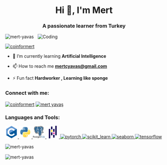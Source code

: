 <h1 align="center">Hi 👋, I'm Mert</h1>
<h3 align="center">A passionate learner from Turkey</h3>
<img align="right" alt=Coding width="400" src="https://miro.medium.com/v2/resize:fit:960/0*UW1QswwxKTAyBlen.gif">
  
<p align="left"> <img src="https://komarev.com/ghpvc/?username=mert-yavas&label=Profile%20views&color=0e75b6&style=flat" alt="mert-yavas" /> </p>

<p align="left"> <a href="https://twitter.com/coinformert" target="blank"><img src="https://img.shields.io/twitter/follow/coinformert?logo=twitter&style=for-the-badge" alt="coinformert" /></a> </p>


- 🌱 I’m currently learning **Artificial Intelligence**

- 📫 How to reach me **mertcyavas@gmail.com**

- ⚡ Fun fact **Hardworker , Learning like sponge**

<h3 align="left">Connect with me:</h3>
<p align="left">
<a href="https://twitter.com/coinformert" target="blank"><img align="center" src="https://raw.githubusercontent.com/rahuldkjain/github-profile-readme-generator/master/src/images/icons/Social/twitter.svg" alt="coinformert" height="30" width="40" /></a>
<a href="https://www.linkedin.com/in/mert-yava%C5%9F-4a2818189/" target="blank"><img align="center" src="https://raw.githubusercontent.com/rahuldkjain/github-profile-readme-generator/master/src/images/icons/Social/linked-in-alt.svg" alt="mert yavaş" height="30" width="40" /></a>
</p>

<h3 align="left">Languages and Tools:</h3>
<p align="left"> <a href="https://www.cprogramming.com/" target="_blank" rel="noreferrer"> <img src="https://raw.githubusercontent.com/devicons/devicon/master/icons/c/c-original.svg" alt="c" width="40" height="40"/> </a> <a href="https://www.python.org" target="_blank" rel="noreferrer"> <img src="https://raw.githubusercontent.com/devicons/devicon/master/icons/python/python-original.svg" alt="python" width="40" height="40"/> </a> <a href="https://www.postgresql.org" target="_blank" rel="noreferrer"> <img src="https://raw.githubusercontent.com/devicons/devicon/master/icons/postgresql/postgresql-original-wordmark.svg" alt="postgresql" width="40" height="40"/> </a> <a href="https://pandas.pydata.org/" target="_blank" rel="noreferrer"> <img src="https://raw.githubusercontent.com/devicons/devicon/2ae2a900d2f041da66e950e4d48052658d850630/icons/pandas/pandas-original.svg" alt="pandas" width="40" height="40"/> </a> <a href="https://www.postgresql.org" target="_blank" rel="noreferrer"> 
<a href="https://pytorch.org/" target="_blank" rel="noreferrer"> <img src="https://www.vectorlogo.zone/logos/pytorch/pytorch-icon.svg" alt="pytorch" width="40" height="40"/> </a> <a href="https://scikit-learn.org/" target="_blank" rel="noreferrer"> <img src="https://upload.wikimedia.org/wikipedia/commons/0/05/Scikit_learn_logo_small.svg" alt="scikit_learn" width="40" height="40"/> </a> <a href="https://seaborn.pydata.org/" target="_blank" rel="noreferrer"> <img src="https://seaborn.pydata.org/_images/logo-mark-lightbg.svg" alt="seaborn" width="40" height="40"/> </a> <a href="https://www.tensorflow.org" target="_blank" rel="noreferrer"> <img src="https://www.vectorlogo.zone/logos/tensorflow/tensorflow-icon.svg" alt="tensorflow" width="40" height="40"/> </a></p>

<p><img align="center" src="https://github-readme-stats.vercel.app/api/top-langs?username=mert-yavas&show_icons=true&locale=en&layout=compact" alt="mert-yavas" /></p>

<p><img align="center" src="https://github-readme-streak-stats.herokuapp.com/?user=mert-yavas&" alt="mert-yavas" /></p>
